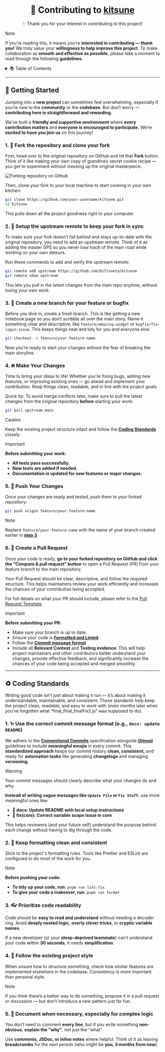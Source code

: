 <div align="center">
   <h1>🧱 Contributing to <a href='https://github.com/billoneta/kitsune'>kitsune</a> </h1>
   <p>✨ Thank you for your interest in contributing to this project!</p>
</div>

> [!NOTE]
> If you’re reading this, it means you’re **interested in contributing — thank you!** We truly value your **willingness to help improve this project**. To make collaboration as **smooth and effective as possible**, please take a moment to read through the following **guidelines**.

<details>
  <summary>📚 Table of Contents</summary>
  <ol>
    <li>
      <a href="#-getting-started"><strong>Getting Started</strong></a>
      <ul>
        <li><a href="#1--fork-the-repository-and-clone-your-fork"><strong>Fork and clone</strong></a></li>
        <li><a href="#2--setup-the-upstream-remote-to-keep-your-fork-in-sync"><strong>Set upstream remote</strong></a></li>
        <li><a href="#3--create-a-new-branch-for-your-feature-or-bugfix"><strong>Create new branch</strong></a></li>
        <li><a href="#4--make-your-changes"><strong>Make Your Changes</strong></a></li>
        <li><a href="#5--push-your-changes"><strong>Push Your Changes</strong></a></li>
        <li><a href="#6--create-a-pull-request"><strong>Create a Pull Request</strong></a></li>
      </ul>
    </li>
    <li>
      <a href="#%EF%B8%8F-coding-standards"><strong>Coding Standards</strong></a>
      <ul>
        <li><a href="#1--use-the-correct-commit-message-format-eg-feat-add-login-button"><strong>Use the correct commit message format</strong></a></li>
        <li><a href="#2--keep-formatting-clean-and-consistent"><strong>Keep formatting clean and consistent</strong></a></li>
        <li><a href="#3--prioritize-code-readability"><strong>Prioritize code readability</strong></a></li>
        <li><a href="#4--follow-the-existing-project-style"><strong>Follow the existing project style</strong></a></li>
        <li><a href="#5--document-when-necessary-especially-for-complex-logic"><strong>Document when necessary, especially for complex logic</strong></a></li>
      </ul>
    </li>
  </ol>
</details>

---

## 🚀 Getting Started

Jumping into a **new project** can sometimes feel overwhelming, especially if you’re new to the **community** or the **codebase**. But don’t worry — **contributing here is straightforward and rewarding.**

We’ve built a **friendly and supportive environment** where **every contribution matters** and **everyone is encouraged to participate.** We’re **excited to have you join us** on this journey!

### 1. 🍴 Fork the repository and clone your fork

First, head over to the original repository on GitHub and hit that **Fork** button. Think of it like making your own copy of grandma’s secret cookie recipe — you get to experiment without messing up the original masterpiece.

![Forking repository on Github](https://github.com/k4itrun/k4itrun/assets/103044629/376b552a-bbed-4254-b105-aded0beb60b4)

Then, clone your fork to your local machine to start cooking in your own kitchen:

```bash
git clone https://github.com/your-username/kitsune.git
cd kitsune
```

This pulls down all the project goodness right to your computer.

### 2. 🔗 Setup the upstream remote to keep your fork in sync

To make sure your fork doesn’t fall behind and stays up-to-date with the original repository, you need to add an upstream remote. Think of it as adding the master GPS so you never lose track of the main road while working on your own detours.

Run these commands to add and verify the upstream remote:

```bash
git remote add upstream https://github.com/billoneta/kitsune
git remote show upstream
```

This lets you pull in the latest changes from the main repo anytime, without losing your own work.

### 3. 🌿 Create a new branch for your feature or bugfix

Before you dive in, create a fresh branch. This is like getting a new notebook page so you don’t scribble all over the main story. Name it something clear and descriptive, like `feature/amazing-widget` or `bugfix/fix-login-issue`. This keeps things neat and tidy for you and everyone else:

```bash
git checkout -b feature/your-feature-name
```

Now you’re ready to start your changes without the fear of breaking the main storyline.

### 4. 🔥 Make Your Changes

Time to bring your ideas to life! Whether you're fixing bugs, adding new features, or improving existing ones — go ahead and implement your contribution. Keep things clean, readable, and in line with the project goals.

Quick tip: To avoid merge conflicts later, make sure to pull the latest changes from the original repository **before** starting your work:

```bash
git pull upstream main
```

> [!CAUTION]
> Keep the existing project structure intact and follow the **[Coding Standards](#%EF%B8%8F-coding-standards)** closely.

<!-- prettier-ignore -->
> [!IMPORTANT] 
> **Before submitting your work:**
>
> - **All tests pass successfully.**
> - **New tests are added if needed.**
> - **Documentation is updated for new features or major changes.**

<!-- prettier-ignore-end -->

### 5. 🚀 Push Your Changes

Once your changes are ready and tested, push them to your forked repository:

```bash
git push origin feature/your-feature-name
```

> [!NOTE]
> Replace `feature/your-feature-name` with the name of your branch created earlier in **[step 3](#3--create-a-new-branch-for-your-feature-or-bugfix)**

### 6. 🧩 Create a Pull Request

Once your code is ready, **go to your forked repository on GitHub and click the "Compare & pull request" button** to open a Pull Request (PR) from your feature branch to the main repository.

Your Pull Request should be clear, descriptive, and follow the required structure. This helps maintainers review your work efficiently and increases the chances of your contribution being accepted.

For full details on what your PR should include, please refer to the [Pull Request Template](.github/pull_request_template.md).

<!-- prettier-ignore -->
> [!IMPORTANT] 
> **Before submitting your PR:**
>
> - Make sure your branch is up to date.
> - Ensure your code is **[Formatted and Linted](#2--keep-formatting-clean-and-consistent)**
> - Follow the **[Commit message format](#1--use-the-correct-commit-message-format-eg-feat-add-login-button)**
> - Include all **Relevant Context** and **Testing evidence**. This will help project maintainers and other contributors better understand your changes, provide effective feedback, and significantly increase the chances of your code being accepted and merged smoothly.

<!-- prettier-ignore-end -->

---

## ♻️ Coding Standards

Writing good code isn’t just about making it run — it’s about making it understandable, maintainable, and consistent. These standards help keep the project clean, readable, and easy to work with (even months later when you’ve forgotten what “final_final_finalFix2.js” was supposed to do).

### 1. ✨ Use the correct commit message format (e.g., `docs: update README`)

We adhere to the **[Conventional Commits](https://www.conventionalcommits.org/en/v1.0.0/)** specification alongside **[Gitmoji](https://gitmoji.dev/)** guidelines to include **meaningful emojis** in every commit. This **standardized approach** keeps our commit history **clean, consistent,** and ready for **automation tasks** like generating **changelogs** and managing **versioning**.

> [!WARNING]
> Your commit messages should clearly describe what your changes do and why.
>
> **Instead of writing vague messages like `Update File` or `Fix Stuff`.** use more meaningful ones like:
>
> - **📝 docs: Update README with local setup instructions**
> - **🐛 fix(core): Correct variable scope issue in core**

This helps reviewers (and your future self) understand the purpose behind each change without having to dig through the code.

### 2. 🧹 Keep formatting clean and consistent

Stick to the project's formatting rules. Tools like Prettier and ESLint are configured to do most of the work for you.

<!-- prettier-ignore -->
> [!NOTE] 
> **Before pushing your code:**
>
> - **To tidy up your code, run:** `pnpm run lint:fix`
> - **To give your code a makeover, run:** `pnpm run format`

<!-- prettier-ignore-end -->

### 3. 👓 Prioritize code readability

Code should be **easy to read and understand** without needing a decoder ring. Avoid **deeply nested logic**, **overly clever tricks**, or **cryptic variable names**.

If a new developer (or your **sleep-deprived teammate**) can’t understand your code within **30 seconds**, it needs **simplification**.

### 4. 🧭 Follow the existing project style

When unsure how to structure something, check how similar features are implemented elsewhere in the codebase. Consistency is more important than personal style.

> [!NOTE]
> If you think there’s a better way to do something, propose it in a pull request or discussion — but don’t introduce a new pattern just for fun.

### 5. 📝 Document when necessary, especially for complex logic

You don’t need to comment **every line**, but if you write something **non-obvious**, **explain the "why"**, not just the "what".

Use **comments, JSDoc, or inline notes** where helpful. Think of it as leaving **breadcrumbs** for the next person (who might be **you, 3 months from now**).

